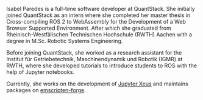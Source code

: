 Isabel Paredes is a full-time software developer at QuantStack. She initially joined QuantStack as an
intern where she completed her master thesis in Cross-compiling ROS 2 to WebAssembly for the
Development of a Web Browser Supported Environment. After which she graduated from
Rheinisch-Westfälischen Technischen Hochschule (RWTH) Aachen with a degree in M.Sc.
Robotic Systems Engineering.

Before joining QuantStack, she worked as a research assistant for the
Institut für Getriebetechnik, Maschinendynamik und Robotik (IGMR) at RWTH, where she
developed tutorials to introduce students to ROS with the help of Jupyter notebooks.

Currently, she works on the development of
<a target="_blank" href="https://github.com/jupyter-xeus/">Jupyter Xeus</a> and maintains packages on
<a target="_blank" href="https://emscripten-forge.org/">emscripten-forge</a>.

